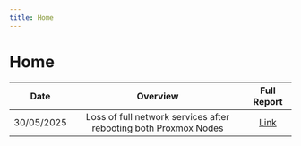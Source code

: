 ```yaml
---
title: Home
---
```


# Home

| Date        | Overview                                                          | Full Report             |
| :---------: | :---------------------------------------------------------------: | :---------------------: |
| 30/05/2025  | Loss of full network services after rebooting both Proxmox Nodes  | [Link](./Reports/30-05-2025.md) |